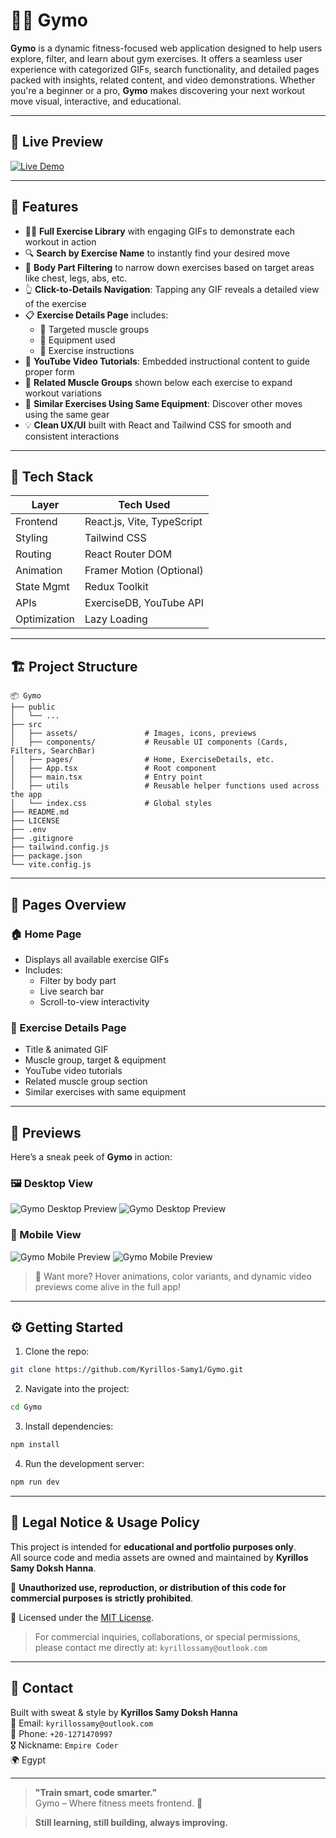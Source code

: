 # 🏋️‍♂️ Gymo

**Gymo** is a dynamic fitness-focused web application designed to help users explore, filter, and learn about gym exercises. It offers a seamless user experience with categorized GIFs, search functionality, and detailed pages packed with insights, related content, and video demonstrations. Whether you're a beginner or a pro, **Gymo** makes discovering your next workout move visual, interactive, and educational.

---

## 🚀 Live Preview

[![Live Demo](https://img.shields.io/badge/Live%20Demo-Gymo-2E8B57?style=for-the-badge&logo=vercel&logoColor=white)](https://gymo-sigma.vercel.app/)  

---

## 🎯 Features

- 🏋️‍♀️ **Full Exercise Library** with engaging GIFs to demonstrate each workout in action  
- 🔍 **Search by Exercise Name** to instantly find your desired move  
- 🧩 **Body Part Filtering** to narrow down exercises based on target areas like chest, legs, abs, etc.  
- 👆 **Click-to-Details Navigation**: Tapping any GIF reveals a detailed view of the exercise  
- 📋 **Exercise Details Page** includes:
  - 💪 Targeted muscle groups
  - 🔄 Equipment used
  - 📝 Exercise instructions
- 🎥 **YouTube Video Tutorials**: Embedded instructional content to guide proper form  
- 🔄 **Related Muscle Groups** shown below each exercise to expand workout variations  
- 📸 **Similar Exercises Using Same Equipment**: Discover other moves using the same gear  
- 💡 **Clean UX/UI** built with React and Tailwind CSS for smooth and consistent interactions

---

## 🧠 Tech Stack

| Layer        | Tech Used                     |
|--------------|-------------------------------|
| Frontend     | React.js, Vite, TypeScript    |
| Styling      | Tailwind CSS                  |
| Routing      | React Router DOM              |
| Animation    | Framer Motion (Optional)      |
| State Mgmt   | Redux Toolkit                 |
| APIs         | ExerciseDB, YouTube API       |
| Optimization | Lazy Loading                  |

---

## 🏗️ Project Structure

```
📦 Gymo
├── public                     
│   └── ...
├── src
│   ├── assets/               # Images, icons, previews
│   ├── components/           # Reusable UI components (Cards, Filters, SearchBar)
│   ├── pages/                # Home, ExerciseDetails, etc.
│   ├── App.tsx               # Root component
│   ├── main.tsx              # Entry point
│   ├── utils                 # Reusable helper functions used across the app
│   └── index.css             # Global styles
├── README.md
├── LICENSE
├── .env
├── .gitignore
├── tailwind.config.js
├── package.json
└── vite.config.js
```

---

## 📌 Pages Overview

### 🏠 Home Page

- Displays all available exercise GIFs  
- Includes:  
  - Filter by body part  
  - Live search bar  
  - Scroll-to-view interactivity  

### 📄 Exercise Details Page

- Title & animated GIF  
- Muscle group, target & equipment  
- YouTube video tutorials  
- Related muscle group section  
- Similar exercises with same equipment

---

## 📸 Previews

Here’s a sneak peek of **Gymo** in action:

### 🖼️ Desktop View

![Gymo Desktop Preview](./src/assets/previews/desktop-preview/1-desktop-preview.png)
![Gymo Desktop Preview](./src/assets/previews/desktop-preview/2-desktop-preview.png)

### 📱 Mobile View

![Gymo Mobile Preview](./src/assets/previews/mobile-preview/1-mobile-preview.png)
![Gymo Mobile Preview](./src/assets/previews/mobile-preview/2-mobile-preview.png)

> 🎥 Want more? Hover animations, color variants, and dynamic video previews come alive in the full app!

---

## ⚙️ Getting Started

1. Clone the repo:

```bash
git clone https://github.com/Kyrillos-Samy1/Gymo.git
```

2. Navigate into the project:

```bash
cd Gymo
```

3. Install dependencies:

```bash
npm install
```

4. Run the development server:

```bash
npm run dev
```

---

## 🔐 Legal Notice & Usage Policy

This project is intended for **educational and portfolio purposes only**.  
All source code and media assets are owned and maintained by **Kyrillos Samy Doksh Hanna**.

🚫 **Unauthorized use, reproduction, or distribution of this code for commercial purposes is strictly prohibited**.

📄 Licensed under the [MIT License](./LICENSE).

> For commercial inquiries, collaborations, or special permissions, please contact me directly at: `kyrillossamy@outlook.com`

---

## 💬 Contact

Built with sweat & style by **Kyrillos Samy Doksh Hanna**  
📧 Email: `kyrillossamy@outlook.com`  
📱 Phone: `+20-1271470997`  
🎖️ Nickname: `Empire Coder`  
🌍 Egypt

---

> **"Train smart, code smarter."**  
> Gymo – Where fitness meets frontend. 💪

> **Still learning, still building, always improving.**